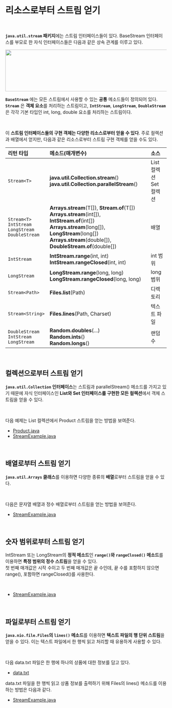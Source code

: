 # 리소스로부터 스트림 얻기
<br/>

**`java.util.stream` 패키지**에는 스트림 인터페이스들이 있다. BaseStream 인터페이스를 부모로 한 자식 인터페이스들은 다음과 같은 상속 관계를 이루고 있다.

<img src="https://github.com/silxbro/java/assets/142463332/e48a674b-2720-4bf8-ad2e-477037beff21" width="520" height="130"/><br/>

**`BaseStream`** 에는 모든 스트림에서 사용할 수 있는 **공통** 메소드들이 정의되어 있다.
**`Stream`** 은 **객체 요소**를 처리하는 스트림이고, **`IntStream`**, **`LongStream`**, **`DoubleStream`** 은 각각 기본 타입인 int, long, double 요소를 처리하는 스트림이다.

<br/>

이 **스트림 인터페이스들의 구현 객체는 다양한 리소스로부터 얻을 수 있다**. 주로 컬렉션과 배열에서 얻지만, 다음과 같은 리소스로부터 스트림 구현 객체를 얻을 수도 있다.

|리턴 타입|메소드(매개변수)|소스|
|:---|:---|:---|
|`Stream<T>`|**java.util.Collection.stream**()<br/>**java.util.Collection.parallelStream**()|List 컬렉션<br/>Set 컬렉션|
|`Stream<T>`<br/>`IntStream`<br/>`LongStream`<br/>`DoubleStream`|**Arrays.stream**(T[]), **Stream.of**(T[])<br/>**Arrays.stream**(int[]), **IntStream.of**(int[])<br/>**Arrays.stream**(long[]), **LongStream**(long[])<br/>**Arrays.stream**(double[]), **DoubleStream.of**(double[])|배열|
|`IntStream`|**IntStream.range**(int, int)<br/>**IntStream.rangeClosed**(int, int)|int 범위|
|`LongStream`|**LongStream.range**(long, long)<br/>**LongStream.rangeClosed**(long, long)|long 범위|
|`Stream<Path>`|**Files.list**(Path)|디렉토리|
|`Stream<String>`|**Files.lines**(Path, Charset)|텍스트 파일|
|`DoubleStream`<br/>`IntStream`<br/>`LongStream`|**Random.doubles**(...)<br/>**Random.ints**()<br/>**Random.longs**()|랜덤 수|

<br/>

## 컬렉션으로부터 스트림 얻기
**`java.util.Collection` 인터페이스**는 스트림과 parallelStream() 메소드를 가지고 있기 때문에
자식 인터페이스인 **List와 Set 인터페이스를 구현한 모든 컬렉션**에서 객체 스트림을 얻을 수 있다.

<br/>

다음 예제는 List<Product> 컬렉션에서 Product 스트림을 얻는 방법을 보여준다.
- [Product.java](https://github.com/silxbro/java/blob/main/src/thisisjava/ch17/sec04/exam01/Product.java)
- [StreamExample.java](https://github.com/silxbro/java/blob/main/src/thisisjava/ch17/sec04/exam01/StreamExample.java)

<br/>

## 배열로부터 스트림 얻기
**`java.util.Arrays` 클래스**를 이용하면 다양한 종류의 **배열**로부터 스트림을 얻을 수 있다.

<br/>

다음은 문자열 배열과 정수 배열로부터 스트림을 얻는 방법을 보여준다.
- [StreamExample.java](https://github.com/silxbro/java/blob/main/src/thisisjava/ch17/sec04/exam02/StreamExample.java)

<br/>

## 숫자 범위로부터 스트림 얻기
IntStream 또는 LongStream의 **정적 메소드**인 **`range()`와 `rangeClosed()` 메소드**를 이용하면 **특정 범위의 정수 스트림**을 얻을 수 있다.<br/>
첫 번째 매개값은 시작 수이고 두 번째 매개값은 끝 수인데, 끝 수를 포함하지 않으면 range(), 포함하면 rangeClosed()를 사용한다.

<br/>

- [StreamExample.java](https://github.com/silxbro/java/blob/main/src/thisisjava/ch17/sec04/exam03/StreamExample.java)

<br/>

## 파일로부터 스트림 얻기
**`java.nio.file.Files`의 `lines()` 메소드**를 이용하면 **텍스트 파일의 행 단위 스트림**을 얻을 수 있다. 이는 텍스트 파일에서 한 행씩 읽고 처리할 때 유용하게 사용할 수 있다.

<br/>

다음 data.txt 파일은 한 행에 하나의 상품에 대한 정보를 담고 있다.
- [data.txt](https://github.com/silxbro/java/blob/main/src/thisisjava/ch17/sec04/exam04/data.txt)

data.txt 파일을 한 행씩 읽고 상품 정보를 출력하기 위해 Files의 lines() 메소드를 이용하는 방법은 다음과 같다.
- [StreamExample.java](https://github.com/silxbro/java/blob/main/src/thisisjava/ch17/sec04/exam04/StreamExample.java)
